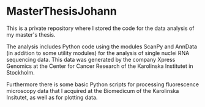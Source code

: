 # MasterThesisJohann
This is a private repository where I stored the code for the data analysis of my master's thesis.

The analysis includes Python code using the modules ScanPy and AnnData (in addition to some utility modules) for the analysis of
single nuclei RNA sequencing data. This data was generated by the company Xpress Genomics at the
Center for Cancer Research of the Karolinska Institutet in Stockholm.

Furthermore there is some basic Python scripts for processing fluorescence microscopy data that
I acquired at the Biomedicum of the Karolinska Insitutet, as well as for plotting data.

